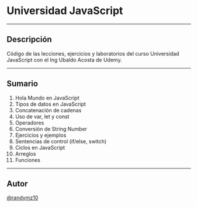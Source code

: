 # Universidad JavaScript
---
## Descripción
Código de las lecciones, ejercicios y laboratorios del curso Universidad JavaScript con el Ing Ubaldo Acosta de Udemy.

---
## Sumario

1. Hola Mundo en JavaScript
2. Tipos de datos en JavaScript
3. Concatenación de cadenas
4. Uso de var, let y const
5. Operadores
6. Conversión de String Number
7. Ejercicios y ejemplos
8. Sentencias de control (if/else, switch)
9. Ciclos en JavaScript
10. Arreglos
11. Funciones

---
## Autor
[@randymz10](https://github.com/randymz10)